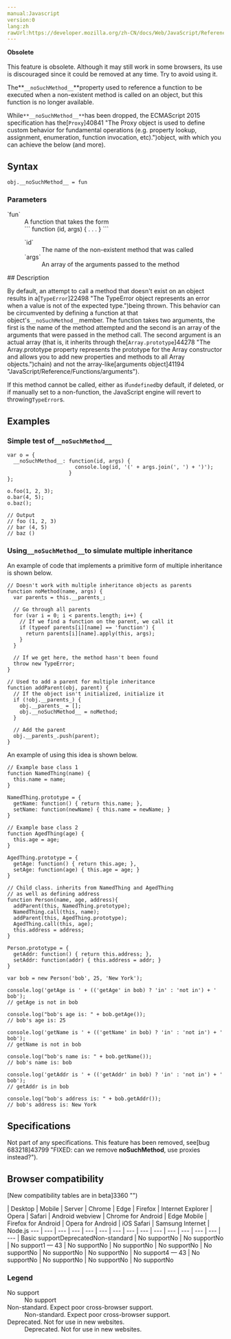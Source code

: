 ```yaml
---
manual:Javascript
version:0
lang:zh
rawUrl:https://developer.mozilla.org/zh-CN/docs/Web/JavaScript/Reference/Global_Objects/Object/__noSuchMethod__
---
```






**Obsolete**<br></br>This feature is obsolete. Although it may still work in some browsers, its use is discouraged since it could be removed at any time. Try to avoid using it.





The**`__noSuchMethod__`**property used to reference a function to be executed when a non-existent method is called on an object, but this function is no longer available.



While`**__noSuchMethod__**`has been dropped, the ECMAScript 2015 specification has the[`Proxy`]40841 "The Proxy object is used to define custom behavior for fundamental operations (e.g. property lookup, assignment, enumeration, function invocation, etc).")object, with which you can achieve the below (and more).


## Syntax<a name="Syntax"></a>

```
obj.__noSuchMethod__ = fun
```

### Parameters<a name="Parameters"></a>
<dl><dt id=''>`fun`</dt><dd>A function that takes the form</dd><dd>
```
function (id, args) { . . . }
```
<dl><dt id=''>`id`</dt><dd>The name of the non-existent method that was called</dd><dt id=''>`args`</dt><dd>An array of the arguments passed to the method</dd></dl></dd></dl>
## Description<a name="Description"></a>


By default, an attempt to call a method that doesn&#39;t exist on an object results in a[`TypeError`]22498 "The TypeError object represents an error when a value is not of the expected type.")being thrown. This behavior can be circumvented by defining a function at that object&#39;s`__noSuchMethod__`member. The function takes two arguments, the first is the name of the method attempted and the second is an array of the arguments that were passed in the method call. The second argument is an actual array (that is, it inherits through the[`Array.prototype`]44278 "The Array.prototype property represents the prototype for the Array constructor and allows you to add new properties and methods to all Array objects.")chain) and not the array-like[arguments object]41194 "JavaScript/Reference/Functions/arguments").



If this method cannot be called, either as if`undefined`by default, if deleted, or if manually set to a non-function, the JavaScript engine will revert to throwing`TypeError`s.


## Examples<a name="Examples"></a>

### Simple test of`__noSuchMethod__`<a name="Simple_test_of___noSuchMethod__"></a>

```
var o = {
  __noSuchMethod__: function(id, args) { 
                      console.log(id, '(' + args.join(', ') + ')'); 
                    }
};

o.foo(1, 2, 3);
o.bar(4, 5);
o.baz();

// Output
// foo (1, 2, 3)
// bar (4, 5)
// baz ()
```

### Using`__noSuchMethod__`to simulate multiple inheritance<a name="Using___noSuchMethod___to_simulate_multiple_inheritance"></a>


An example of code that implements a primitive form of multiple inheritance is shown below.


```
// Doesn't work with multiple inheritance objects as parents
function noMethod(name, args) {
  var parents = this.__parents_;

  // Go through all parents
  for (var i = 0; i < parents.length; i++) {
    // If we find a function on the parent, we call it
    if (typeof parents[i][name] == 'function') {
      return parents[i][name].apply(this, args);
    }
  }

  // If we get here, the method hasn't been found
  throw new TypeError;
}

// Used to add a parent for multiple inheritance
function addParent(obj, parent) {
  // If the object isn't initialized, initialize it
  if (!obj.__parents_) {
    obj.__parents_ = [];
    obj.__noSuchMethod__ = noMethod;
  }

  // Add the parent
  obj.__parents_.push(parent);
}
```


An example of using this idea is shown below.


```
// Example base class 1
function NamedThing(name) {
  this.name = name;
}

NamedThing.prototype = {
  getName: function() { return this.name; },
  setName: function(newName) { this.name = newName; }
}

// Example base class 2
function AgedThing(age) {
  this.age = age;
}

AgedThing.prototype = {
  getAge: function() { return this.age; },
  setAge: function(age) { this.age = age; }
}

// Child class. inherits from NamedThing and AgedThing
// as well as defining address
function Person(name, age, address){
  addParent(this, NamedThing.prototype);
  NamedThing.call(this, name);
  addParent(this, AgedThing.prototype);
  AgedThing.call(this, age);
  this.address = address;
}

Person.prototype = {
  getAddr: function() { return this.address; },
  setAddr: function(addr) { this.address = addr; }
}

var bob = new Person('bob', 25, 'New York');

console.log('getAge is ' + (('getAge' in bob) ? 'in' : 'not in') + ' bob');
// getAge is not in bob

console.log("bob's age is: " + bob.getAge());
// bob's age is: 25

console.log('getName is ' + (('getName' in bob) ? 'in' : 'not in') + ' bob');
// getName is not in bob

console.log("bob's name is: " + bob.getName());
// bob's name is: bob

console.log('getAddr is ' + (('getAddr' in bob) ? 'in' : 'not in') + ' bob');
// getAddr is in bob

console.log("bob's address is: " + bob.getAddr());
// bob's address is: New York
```

## Specifications<a name="Specifications"></a>


Not part of any specifications. This feature has been removed, see[bug 683218]43799 "FIXED: can we remove __noSuchMethod__, use proxies instead?").


## Browser compatibility<a name="Browser_compatibility"></a>
[New compatibility tables are in beta<i></i>]3360 "")

 | <abbr>Desktop<i></i></abbr> | <abbr>Mobile<i></i></abbr> | <abbr>Server<i></i></abbr> 
 | <abbr>Chrome<i></i></abbr> | <abbr>Edge<i></i></abbr> | <abbr>Firefox<i></i></abbr> | <abbr>Internet Explorer<i></i></abbr> | <abbr>Opera<i></i></abbr> | <abbr>Safari<i></i></abbr> | <abbr>Android webview<i></i></abbr> | <abbr>Chrome for Android<i></i></abbr> | <abbr>Edge Mobile<i></i></abbr> | <abbr>Firefox for Android<i></i></abbr> | <abbr>Opera for Android<i></i></abbr> | <abbr>iOS Safari<i></i></abbr> | <abbr>Samsung Internet<i></i></abbr> | <abbr>Node.js<i></i></abbr> 
 ---  |  ---  |  ---  |  ---  |  ---  |  ---  |  ---  |  ---  |  ---  |  ---  |  ---  |  ---  |  ---  |  ---  |  ---  | 
Basic support<abbr>Deprecated<i></i></abbr><abbr>Non-standard<i></i></abbr> | <abbr>No support</abbr>No | <abbr>No support</abbr>No | <abbr>No support</abbr>1 — 43 | <abbr>No support</abbr>No | <abbr>No support</abbr>No | <abbr>No support</abbr>No | <abbr>No support</abbr>No | <abbr>No support</abbr>No | <abbr>No support</abbr>No | <abbr>No support</abbr>4 — 43 | <abbr>No support</abbr>No | <abbr>No support</abbr>No | <abbr>No support</abbr>No | <abbr>No support</abbr>No 


### Legend<a name="Legend"></a>
<dl><dt id=''><abbr>No support</abbr></dt><dd>No support</dd><dt id=''><abbr>Non-standard. Expect poor cross-browser support.<i></i></abbr></dt><dd>Non-standard. Expect poor cross-browser support.</dd><dt id=''><abbr>Deprecated. Not for use in new websites.<i></i></abbr></dt><dd>Deprecated. Not for use in new websites.</dd></dl>




